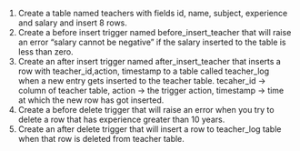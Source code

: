 1. Create a table named teachers with fields id, name, subject, experience and salary and insert 8 rows.
2. Create a before insert trigger named before_insert_teacher that will raise an error “salary cannot be negative” if the salary inserted to the table is less than zero.
3. Create an after insert trigger named after_insert_teacher that inserts a row with teacher_id,action, timestamp to a table called teacher_log when a new entry gets inserted to the teacher table. tecaher_id -> column of teacher table, action -> the trigger action, timestamp -> time at which the new row has got inserted.
4. Create a before delete trigger that will raise an error when you try to delete a row that has experience greater than 10 years.
5. Create an after delete trigger that will insert a row to teacher_log table when that row is deleted from teacher table.
